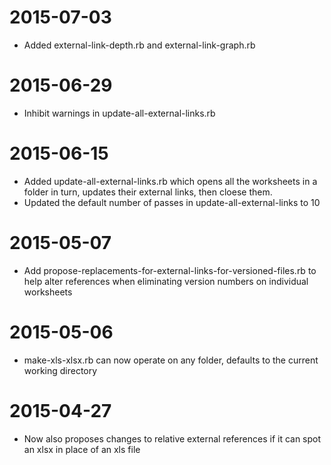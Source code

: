 # 2015-07-03

* Added external-link-depth.rb and external-link-graph.rb

# 2015-06-29

* Inhibit warnings in update-all-external-links.rb

# 2015-06-15

* Added update-all-external-links.rb which opens all the worksheets in a folder in turn, updates their external links, then cloese them.
* Updated the default number of passes in update-all-external-links to 10

# 2015-05-07

* Add propose-replacements-for-external-links-for-versioned-files.rb to help alter references when eliminating version numbers on individual worksheets

# 2015-05-06

* make-xls-xlsx.rb can now operate on any folder, defaults to the current working directory

# 2015-04-27

* Now also proposes changes to relative external references if it can spot an xlsx in place of an xls file
